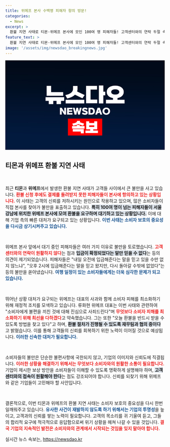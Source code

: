 ```yaml
---
title: 위메프 본사 수백명 피해자 항의 방문!
categories:
  - News
excerpt: >
  환불 지연 사태로 티몬·위메프 본사에 모인 100여 명 피해자들! 고객센터와의 연락 두절 속에서 직접 항의하며 목소리를 높이고 있습니다. 긴급 환불을 위한 사투, 과연 소비자들은 원하는 결과를 얻을 수 있을까요?
feature_text: >
  환불 지연 사태로 티몬·위메프 본사에 모인 100여 명 피해자들! 고객센터와의 연락 두절 속에서 직접 항의하며 목소리를 높이고 있습니다. 긴급 환불을 위한 사투, 과연 소비자들은 원하는 결과를 얻을 수 있을까요?
image: '/assets/img/newsdao_breakingnews.jpg'
---
```


<p><img src="/assets/img/newsdao_breakingnews.jpg" alt="koreaapp 속보" /></p>

<h2 data-ke-size="size26">티몬과 위메프 환불 지연 사태</h2>

<p data-ke-size="size16">&nbsp;</p>

<p>최근 <strong>티몬</strong>과 <strong>위메프</strong>에서 발생한 환불 지연 사태가 고객들 사이에서 큰 불만을 사고 있습니다. <b><span style="color: #ee2323;">환불 신청 후에도 결제를 돌려받지 못한 피해자들이 본사에 항의하고 있는 상황입니다.</span></b> 이 사태는 고객의 신뢰를 저하시키는 원인으로 작용하고 있으며, 많은 소비자들이 직접 본사를 찾아가 불만을 표출하고 있습니다. <b><span style="background-color: #21538527;">특히 100여 명이 넘는 피해자들이 서울 강남에 위치한 위메프 본사에 모여 환불을 요구하며 대기하고 있는 상황입니다.</span></b> 이에 대해 기업 측의 빠른 대처가 요구되고 있는 상황입니다. <b><span style="color: #1a5490;">이번 사태는 소비자 보호의 중요성을 다시금 상기시켜주고 있습니다.</span></b></p>

<p data-ke-size="size16">&nbsp;</p>

<p>위메프 본사 앞에서 대기 중인 피해자들은 여러 가지 이유로 불만을 토로했습니다. <b><span style="color: #ee2323;">고객센터와의 연락이 원활하지 않다</span></b>는 점과 <b><span style="background-color: #21538527;">입금이 확정되었다는 말만 믿을 수 없다</span></b>는 등의 의견이 제기되었습니다. 피해자들은 "내일 오전에 입금해준다는 말을 믿고 있을 수만 없지 않느냐", "오후 2시에 입금해준다는 말을 믿고 왔지만, 다시 돌아갈 수밖에 없었다"는 등의 불만을 쏟아냈습니다. <b><span style="color: #1a5490;">여행 일정이 있는 소비자들에게는 더욱 심각한 문제가 되고 있습니다.</span></b></p>

<p data-ke-size="size16">&nbsp;</p>

<p>뛰어난 상황 대처가 요구되는 위메프는 대표의 사과와 함께 소비자 피해를 최소화하기 위해 재정적 조치를 모색하고 있습니다. 류화현 위메프 대표는 이번 사태와 관련하여 "소비자에게 불편을 끼친 것에 대해 진심으로 사죄드린다"며 <b><span style="color: #ee2323;">무엇보다 소비자 피해를 최소화하기 위해 최선을 다하겠다</span></b>고 약속했습니다. 그는 또한 "오늘 환불을 반드시 받을 수 있도록 방법을 찾고 있다"고 하며, <b><span style="background-color: #21538527;">환불 절차가 진행될 수 있도록 재무팀과 협의 중이다</span></b>고 밝혔습니다. 이를 통해 고객들의 신뢰를 회복하기 위한 노력이 이어질 것으로 예상됩니다. <b><span style="color: #1a5490;">이러한 신속한 대처가 필요합니다.</span></b></p>

<p data-ke-size="size16">&nbsp;</p>

<p>소비자들의 불만은 단순한 불편사항에 국한되지 않고, 기업의 이미지와 신뢰도에 직결됩니다. <b><span style="color: #ee2323;">이러한 상황을 해결하기 위해서는 무엇보다 소비자와의 원활한 소통이 필요합니다.</span></b> 기업이 제시한 보상 방안을 소비자들이 이해할 수 있도록 명확하게 설명해야 하며, <b><span style="background-color: #21538527;">고객센터와의 접속이 원활해야 한다</span></b>는 점도 강조되어야 합니다. 신뢰를 되찾기 위해 위메프와 같은 기업들이 고민해야 할 사안입니다.</p>

<p data-ke-size="size16">&nbsp;</p>

<p>결론적으로, 이번 티몬과 위메프의 환불 지연 사태는 소비자 보호의 중요성을 다시 한번 일깨워주고 있습니다. <b><span style="color: #1a5490;">유사한 사건이 재발하지 않도록 하기 위해서는 기업의 투명성</span></b>을 높이고, 고객과의 신뢰를 쌓는 노력이 필요합니다. 고객의 목소리를 귀 기울여 듣고, 그들의 합리적 요구에 적극적으로 응답함으로써 위기 상황을 헤쳐 나갈 수 있을 것입니다. <b><span style="color: #ee2323;">결국 기업의 지속적인 발전은 소비자와의 관계에서 시작되는 것임을 잊지 말아야 합니다.</span></b></p>
실시간 뉴스 속보는, <a href="https://newsdao.kr" rel="dofollow">https://newsdao.kr</a>


